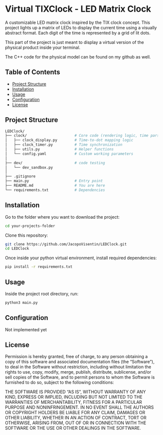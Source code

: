 # Virtual TIXClock - LED Matrix Clock

A customizable LED matrix clock inspired by the TIX clock concept. This project lights up a matrix of LEDs to display the current time using a visually abstract format. Each digit of the time is represented by a grid of lit dots.

This part of the project is just meant to display a virtual version of the physical product inside your terminal.

The C++ code for the physical model can be found on my github as well.

## Table of Contents

- [Project Structure](#project-structure)
- [Installation](#installation)
- [Usage](#usage)
- [Configuration](#configuration)
- [License](#license)

## Project Structure

``` bash
LEDClock/
├── clock/                      # Core code (rendering logic, time parsing)
│   ├── clock_display.py        # Time-to-dot mapping logic
│   ├── clock_timer.py          # Time synchronization
│   ├── utils.py                # Helper functions
│   └── config.yaml             # Custom working parameters
│
├── dev/                        # code testing
│   └── dev_sandbox.py
│
├── .gitignore
├── main.py                     # Entry point
├── README.md                   # You are here
└── requirements.txt            # Dependencies
```

## Installation

Go to the folder where you want to download the project:

```bash
cd your-projects-folder
```

Clone this repository:

```bash
git clone https://github.com/JacopoVisentin/LEDClock.git
cd LEDClock
```

Once inside your python virtual environment, install required dependencies:

```bash
pip install -r requirements.txt
```

## Usage

Inside the project root directory, run:

```bash
python3 main.py
```

## Configuration

Not implemented yet

## License

Permission is hereby granted, free of charge, to any person obtaining a copy of this software and associated documentation files (the “Software”), to deal in the Software without restriction, including without limitation the rights to use, copy, modify, merge, publish, distribute, sublicense, and/or sell copies of the Software, and to permit persons to whom the Software is furnished to do so, subject to the following conditions:

THE SOFTWARE IS PROVIDED “AS IS”, WITHOUT WARRANTY OF ANY KIND, EXPRESS OR IMPLIED, INCLUDING BUT NOT LIMITED TO THE WARRANTIES OF MERCHANTABILITY, FITNESS FOR A PARTICULAR PURPOSE AND NONINFRINGEMENT. IN NO EVENT SHALL THE AUTHORS OR COPYRIGHT HOLDERS BE LIABLE FOR ANY CLAIM, DAMAGES OR OTHER LIABILITY, WHETHER IN AN ACTION OF CONTRACT, TORT OR OTHERWISE, ARISING FROM, OUT OF OR IN CONNECTION WITH THE SOFTWARE OR THE USE OR OTHER DEALINGS IN THE SOFTWARE.
